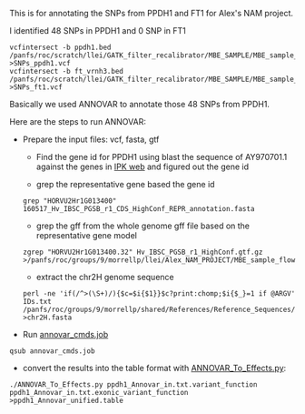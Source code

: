 This is for annotating the SNPs from PPDH1 and FT1 for Alex's NAM project.

I identified 48 SNPs in PPDH1 and 0 SNP in FT1

```
vcfintersect -b ppdh1.bed /panfs/roc/scratch/llei/GATK_filter_recalibrator/MBE_SAMPLE/MBE_sample_only_SNP_Recal_50xbed_heter_missing_filter.vcf >SNPs_ppdh1.vcf
vcfintersect -b ft_vrnh3.bed /panfs/roc/scratch/llei/GATK_filter_recalibrator/MBE_SAMPLE/MBE_sample_only_SNP_Recal_50xbed_heter_missing_filter.vcf >SNPs_ft1.vcf
```

Basically we used ANNOVAR to annotate those 48 SNPs from PPDH1.

Here are the steps to run ANNOVAR:

-   Prepare the input files:  vcf, fasta, gtf

    -   Find the gene id for PPDH1 using blast the sequence of AY970701.1 against the genes in [IPK web](http://webblast.ipk-gatersleben.de/barley_ibsc/viroblast.php) and figured out the gene id

    -   grep the representative gene based the gene id

    ```
    grep "HORVU2Hr1G013400"  160517_Hv_IBSC_PGSB_r1_CDS_HighConf_REPR_annotation.fasta
    ```
    -   grep the gff from the whole genome gff file based on the representative gene model

    ```
    zgrep "HORVU2Hr1G013400.32" Hv_IBSC_PGSB_r1_HighConf.gtf.gz >/panfs/roc/groups/9/morrellp/llei/Alex_NAM_PROJECT/MBE_sample_flower_gene/ppdh1.gtf
    ```

    -   extract the chr2H genome sequence

    ```
    perl -ne 'if(/^>(\S+)/){$c=$i{$1}}$c?print:chomp;$i{$_}=1 if @ARGV' IDs.txt /panfs/roc/groups/9/morrellp/shared/References/Reference_Sequences/Barley/Morex/barley_RefSeq_v1.0/150831_barley_pseudomolecules.fasta >chr2H.fasta
    ```
-   Run [annovar_cmds.job](https://github.com/lilei1/MBE_samples/blob/master/Jobs/annovar_cmd.job)

```
qsub annovar_cmds.job 
```

-   convert the results into the table format with [ANNOVAR_To_Effects.py](https://github.com/lilei1/MBE_samples/blob/master/Script/ANNOVA_To_effects.py):

```
./ANNOVAR_To_Effects.py ppdh1_Annovar_in.txt.variant_function ppdh1_Annovar_in.txt.exonic_variant_function >ppdh1_Annovar_unified.table
```
